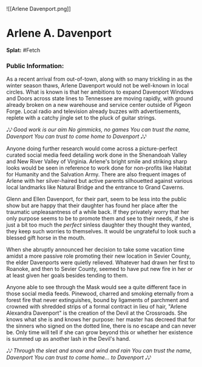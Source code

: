 ![[Arlene Davenport.png]]
# **Arlene A. Davenport**
**Splat:** #Fetch   
### Public Information:  
As a recent arrival from out-of-town, along with so many trickling in as the winter season thaws, Arlene Davenport would not be well-known in local circles. What is known is that her ambitions to expand Davenport Windows and Doors across state lines to Tennessee are moving rapidly, with ground already broken on a new warehouse and service center outside of Pigeon Forge. Local radio and television already buzzes with advertisements, replete with a catchy jingle set to the pluck of guitar strings.

*𝅘𝅥𝅮𝅘𝅥𝅮 Good work is our aim
No gimmicks, no games
You can trust the name, Davenport
You can trust to come home to Davenport 𝅘𝅥𝅮𝅘𝅥𝅮*

Anyone doing further research would come across a picture-perfect curated social media feed detailing work done in the Shenandoah Valley and New River Valley of Virginia. Arlene's bright smile and striking sharp looks would be seen in reference to work done for non-profits like Habitat for Humanity and the Salvation Army. There are also frequent images of Arlene with her silver-haired but active parents silhouetted against various local landmarks like Natural Bridge and the entrance to Grand Caverns.

Glenn and Ellen Davenport, for their part, seem to be less into the public show but are happy that their daughter has found her place after the traumatic unpleasantness of a while back. If they privately worry that her only purpose seems to be to promote them and see to their needs, if she is just a bit too much the *perfect* sinless daughter they thought they wanted, they keep such worries to themselves. It would be ungrateful to look such a blessed gift horse in the mouth.

When she abruptly announced her decision to take some vacation time amidst a more passive role promoting their new location in Sevier County, the elder Davenports were quietly relieved. Whatever had drawn her first to Roanoke, and then to Sevier County, seemed to have put new fire in her or at least given her goals besides tending to them.

Anyone able to see through the Mask would see a quite different face in those social media feeds. Pinewood, charred and smoking eternally from a forest fire that never extinguishes, bound by ligaments of parchment and crowned with shredded strips of a formal contract in lieu of hair, "Arlene Alexandra Davenport" is the creation of the Devil at the Crossroads. She knows what she is and knows her purpose: her master has decreed that for the sinners who signed on the dotted line, there is no escape and can never be. Only time will tell if she can grow beyond this or whether her existence is summed up as another lash in the Devil's hand.

*𝅘𝅥𝅮𝅘𝅥𝅮 Through the sleet and snow and wind and rain
You can trust the name, Davenport
You can trust to come home... to Davenport 𝅘𝅥𝅮𝅘𝅥𝅮*